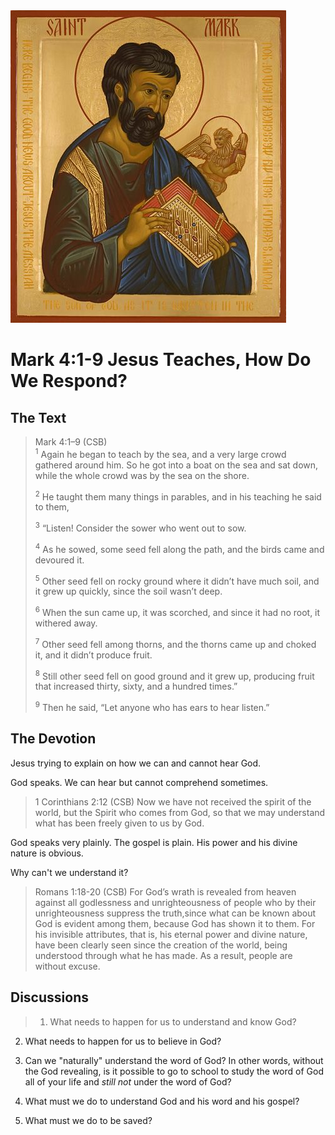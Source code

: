 <img class="intro-right" src="art-mark.jpg">

# Mark 4:1-9 Jesus Teaches, How Do We Respond?

## The Text

>Mark 4:1–9 (CSB)  
><sup>1</sup> Again he began to teach by the sea, and a very large crowd gathered around him. So he got into a boat on the sea and sat down, while the whole crowd was by the sea on the shore. 
>
><sup>2</sup> He taught them many things in parables, and in his teaching he said to them, 
>
><sup>3</sup> “Listen! Consider the sower who went out to sow. 
>
><sup>4</sup> As he sowed, some seed fell along the path, and the birds came and devoured it. 
>
><sup>5</sup> Other seed fell on rocky ground where it didn’t have much soil, and it grew up quickly, since the soil wasn’t deep. 
>
><sup>6</sup> When the sun came up, it was scorched, and since it had no root, it withered away. 
>
><sup>7</sup> Other seed fell among thorns, and the thorns came up and choked it, and it didn’t produce fruit. 
>
><sup>8</sup> Still other seed fell on good ground and it grew up, producing fruit that increased thirty, sixty, and a hundred times.” 
>
><sup>9</sup> Then he said, “Let anyone who has ears to hear listen.”

## The Devotion

Jesus trying to explain on how we can and cannot hear God.

God speaks. We can hear but cannot comprehend sometimes.

>1 Corinthians 2:12 (CSB) Now we have not received the spirit of the world, but the Spirit who comes from God, so that we may understand what has been freely given to us by God.

God speaks very plainly. The gospel is plain. His power and his divine nature is obvious.

Why can't we understand it?

>Romans 1:18-20 (CSB) For God’s wrath is revealed from heaven against all godlessness and unrighteousness of people who by their unrighteousness suppress the truth,since what can be known about God is evident among them, because God has shown it to them. For his invisible attributes, that is, his eternal power and divine nature, have been clearly seen since the creation of the world, being understood through what he has made. As a result, people are without excuse.

## Discussions

>1. What needs to happen for us to understand and know God?

2. What needs to happen for us to believe in God?

3. Can we "naturally" understand the word of God? In other words, without the God revealing, is it possible to go to school to study the word of God all of your life and *still not* under the word of God?

4. What must we do to understand God and his word and his gospel?

5. What must we do to be saved?
